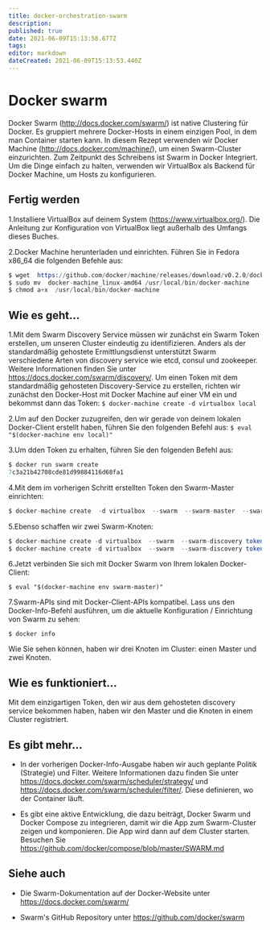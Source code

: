 ```yaml
---
title: docker-orchestration-swarm
description: 
published: true
date: 2021-06-09T15:13:58.677Z
tags: 
editor: markdown
dateCreated: 2021-06-09T15:13:53.440Z
---
```


# Docker swarm

Docker Swarm (http://docs.docker.com/swarm/) ist native Clustering für Docker. Es gruppiert mehrere Docker-Hosts in einem einzigen Pool, in dem man Container starten kann. In diesem Rezept verwenden wir Docker Machine (http://docs.docker.com/machine/), um einen Swarm-Cluster einzurichten. Zum Zeitpunkt des Schreibens ist Swarm in Docker Integriert. Um die Dinge einfach zu halten, verwenden wir VirtualBox als Backend für Docker Machine, um Hosts zu konfigurieren.

## Fertig werden

1.Installiere VirtualBox auf deinem System (https://www.virtualbox.org/). Die Anleitung zur Konfiguration von VirtualBox liegt außerhalb des Umfangs dieses Buches.

2.Docker Machine herunterladen und einrichten. Führen Sie in Fedora x86_64 die folgenden Befehle aus:

```s
$ wget  https://github.com/docker/machine/releases/download/v0.2.0/docker-machine_linux-amd64 
$ sudo mv  docker-machine_linux-amd64 /usr/local/bin/docker-machine
$ chmod a+x  /usr/local/bin/docker-machine
```

## Wie es geht…

1.Mit dem Swarm Discovery Service müssen wir zunächst ein Swarm Token erstellen, um unseren Cluster eindeutig zu identifizieren. Anders als der standardmäßig gehostete Ermittlungsdienst unterstützt Swarm verschiedene Arten von discovery service wie etcd, consul und zookeeper.
Weitere Informationen finden Sie unter https://docs.docker.com/swarm/discovery/. 
Um einen Token mit dem standardmäßig gehosteten Discovery-Service zu erstellen, richten wir zunächst den Docker-Host mit Docker Machine auf einer VM ein und bekommst dann das Token:
`$ docker-machine create -d virtualbox local`

2.Um auf den Docker zuzugreifen, den wir gerade von deinem lokalen Docker-Client erstellt haben, führen Sie den folgenden Befehl aus:
`$ eval "$(docker-machine env local)"`

3.Um dden Token zu erhalten, führen Sie den folgenden Befehl aus:

```s
$ docker run swarm create
7c3a21b42708cde81d99884116d68fa1
```

4.Mit dem im vorherigen Schritt erstellten Token den Swarm-Master einrichten:

```s
$ docker-machine create  -d virtualbox  --swarm  --swarm-master  --swarm-discovery token://7c3a21b42708cde81d99884116d68fa1  swarm-master
```

5.Ebenso schaffen wir zwei Swarm-Knoten:

```s
$ docker-machine create -d virtualbox  --swarm  --swarm-discovery token://7c3a21b42708cde81d99884116d68fa1 swarm-node-1
$ docker-machine create -d virtualbox  --swarm  --swarm-discovery token://7c3a21b42708cde81d99884116d68fa1 swarm-node-2
```

6.Jetzt verbinden Sie sich mit Docker Swarm von Ihrem lokalen Docker-Client:

`$ eval "$(docker-machine env swarm-master)"`

7.Swarm-APIs sind mit Docker-Client-APIs kompatibel. Lass uns den Docker-Info-Befehl ausführen, um die aktuelle Konfiguration / Einrichtung von Swarm zu sehen:

`$ docker info`

Wie Sie sehen können, haben wir drei Knoten im Cluster: einen Master und zwei Knoten.

## Wie es funktioniert…

Mit dem einzigartigen Token, den wir aus dem gehosteten discovery service bekommen haben, haben wir den Master und die Knoten in einem Cluster registriert.

## Es gibt mehr…

* In der vorherigen Docker-Info-Ausgabe haben wir auch geplante Politik (Strategie) und Filter. Weitere Informationen dazu finden Sie unter https://docs.docker.com/swarm/scheduler/strategy/ und https://docs.docker.com/swarm/scheduler/filter/. Diese definieren, wo der Container läuft.

* Es gibt eine aktive Entwicklung, die dazu beiträgt, Docker Swarm und Docker Compose zu integrieren, damit wir die App zum Swarm-Cluster zeigen und komponieren. Die App wird dann auf dem Cluster starten. Besuchen Sie https://github.com/docker/compose/blob/master/SWARM.md

## Siehe auch

* Die Swarm-Dokumentation auf der Docker-Website unter https://docs.docker.com/swarm/

* Swarm's GitHub Repository unter https://github.com/docker/swarm
